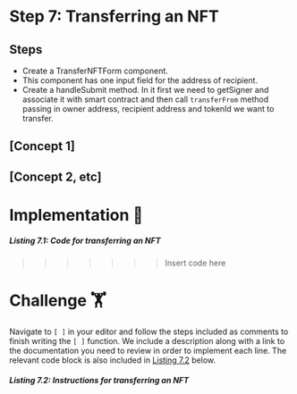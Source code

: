 # Step 7: Transferring an NFT

## Steps
* Create a TransferNFTForm component. 
* This component has one input field for the address of recipient.
* Create a handleSubmit method. In it first we need to getSigner and associate it with smart contract and then call `transferFrom` method passing in owner address, recipient address and tokenId we want to transfer. 

## [Concept 1]

## [Concept 2, etc]

# Implementation 🧩

##### _Listing 7.1: Code for transferring an NFT_
>>>>>>> Insert code here

# Challenge 🏋️

Navigate to `[ ]` in your editor and follow the steps included as comments to finish writing the `[ ]` function. We include a description along with a link to the documentation you need to review in order to implement each line. The relevant code block is also included in [Listing 7.2](#listing-72-instructions-for-transferring-an-NFT) below.

##### _Listing 7.2: Instructions for transferring an NFT_


